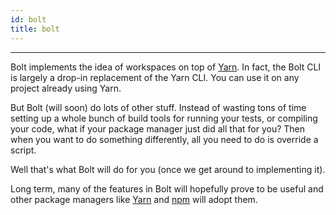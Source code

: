 ```yaml
---
id: bolt
title: bolt
---
```


---

Bolt implements the idea of workspaces on top of [Yarn](https://yarnpkg.com/).
In fact, the Bolt CLI is largely a drop-in replacement of the Yarn CLI. You can
use it on any project already using Yarn.

But Bolt (will soon) do lots of other stuff. Instead of wasting tons of time
setting up a whole bunch of build tools for running your tests, or compiling
your code, what if your package manager just did all that for you? Then when
you want to do something differently, all you need to do is override a script.

Well that's what Bolt will do for you (once we get around to implementing it).

Long term, many of the features in Bolt will hopefully prove to be useful and
other package managers like [Yarn](https://yarnpkg.com/) and
[npm](https://www.npmjs.com/) will adopt them.

